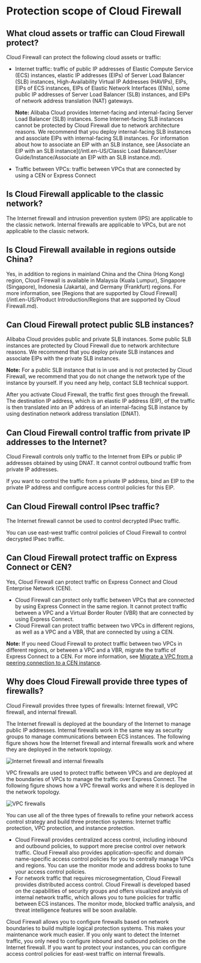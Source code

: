 # Protection scope of Cloud Firewall

## What cloud assets or traffic can Cloud Firewall protect?

Cloud Firewall can protect the following cloud assets or traffic:

-   Internet traffic: traffic of public IP addresses of Elastic Compute Service \(ECS\) instances, elastic IP addresses \(EIPs\) of Server Load Balancer \(SLB\) instances, High-Availability Virtual IP Addresses \(HAVIPs\), EIPs, EIPs of ECS instances, EIPs of Elastic Network Interfaces \(ENIs\), some public IP addresses of Server Load Balancer \(SLB\) instances, and EIPs of network address translation \(NAT\) gateways.

    **Note:** Alibaba Cloud provides Internet-facing and internal-facing Server Load Balancer \(SLB\) instances. Some Internet-facing SLB instances cannot be protected by Cloud Firewall due to network architecture reasons. We recommend that you deploy internal-facing SLB instances and associate EIPs with internal-facing SLB instances. For information about how to associate an EIP with an SLB instance, see [Associate an EIP with an SLB instance](/intl.en-US/Classic Load Balancer/User Guide/Instance/Associate an EIP with an SLB instance.md).

-   Traffic between VPCs: traffic between VPCs that are connected by using a CEN or Express Connect

## Is Cloud Firewall applicable to the classic network?

The Internet firewall and intrusion prevention system \(IPS\) are applicable to the classic network. Internal firewalls are applicable to VPCs, but are not applicable to the classic network.

## Is Cloud Firewall available in regions outside China?

Yes, in addition to regions in mainland China and the China \(Hong Kong\) region, Cloud Firewall is available in Malaysia \(Kuala Lumpur\), Singapore \(Singapore\), Indonesia \(Jakarta\), and Germany \(Frankfurt\) regions. For more information, see [Regions that are supported by Cloud Firewall](/intl.en-US/Product Introduction/Regions that are supported by Cloud Firewall.md).

## Can Cloud Firewall protect public SLB instances?

Alibaba Cloud provides public and private SLB instances. Some public SLB instances are protected by Cloud Firewall due to network architecture reasons. We recommend that you deploy private SLB instances and associate EIPs with the private SLB instances.

**Note:** For a public SLB instance that is in use and is not protected by Cloud Firewall, we recommend that you do not change the network type of the instance by yourself. If you need any help, contact SLB technical support.

After you activate Cloud Firewall, the traffic first goes through the firewall. The destination IP address, which is an elastic IP address \(EIP\), of the traffic is then translated into an IP address of an internal-facing SLB instance by using destination network address translation \(DNAT\).

## Can Cloud Firewall control traffic from private IP addresses to the Internet?

Cloud Firewall controls only traffic to the Internet from EIPs or public IP addresses obtained by using DNAT. It cannot control outbound traffic from private IP addresses.

If you want to control the traffic from a private IP address, bind an EIP to the private IP address and configure access control policies for this EIP.

## Can Cloud Firewall control IPsec traffic?

The Internet firewall cannot be used to control decrypted IPsec traffic.

You can use east-west traffic control policies of Cloud Firewall to control decrypted IPsec traffic.

## Can Cloud Firewall protect traffic on Express Connect or CEN?

Yes, Cloud Firewall can protect traffic on Express Connect and Cloud Enterprise Network \(CEN\).

-   Cloud Firewall can protect only traffic between VPCs that are connected by using Express Connect in the same region. It cannot protect traffic between a VPC and a Virtual Border Router \(VBR\) that are connected by using Express Connect.
-   Cloud Firewall can protect traffic between two VPCs in different regions, as well as a VPC and a VBR, that are connected by using a CEN.

**Note:** If you need Cloud Firewall to protect traffic between two VPCs in different regions, or between a VPC and a VBR, migrate the traffic of Express Connect to a CEN. For more information, see [Migrate a VPC from a peering connection to a CEN instance]().

## Why does Cloud Firewall provide three types of firewalls?

Cloud Firewall provides three types of firewalls: Internet firewall, VPC firewall, and internal firewall.

The Internet firewall is deployed at the boundary of the Internet to manage public IP addresses. Internal firewalls work in the same way as security groups to manage communications between ECS instances. The following figure shows how the Internet firewall and internal firewalls work and where they are deployed in the network topology.

![Internet firewall and internal firewalls](https://static-aliyun-doc.oss-accelerate.aliyuncs.com/assets/img/en-US/7681329951/p38798.png)

VPC firewalls are used to protect traffic between VPCs and are deployed at the boundaries of VPCs to manage the traffic over Express Connect. The following figure shows how a VPC firewall works and where it is deployed in the network topology.

![VPC firewalls](https://static-aliyun-doc.oss-accelerate.aliyuncs.com/assets/img/en-US/7681329951/p38893.png)

You can use all of the three types of firewalls to refine your network access control strategy and build three protection systems: Internet traffic protection, VPC protection, and instance protection.

-   Cloud Firewall provides centralized access control, including inbound and outbound policies, to support more precise control over network traffic. Cloud Firewall also provides application-specific and domain name-specific access control policies for you to centrally manage VPCs and regions. You can use the monitor mode and address books to tune your access control policies.
-   For network traffic that requires microsegmentation, Cloud Firewall provides distributed access control. Cloud Firewall is developed based on the capabilities of security groups and offers visualized analysis of internal network traffic, which allows you to tune policies for traffic between ECS instances. The monitor mode, blocked traffic analysis, and threat intelligence features will be soon available.

Cloud Firewall allows you to configure firewalls based on network boundaries to build multiple logical protection systems. This makes your maintenance work much easier. If you only want to detect the Internet traffic, you only need to configure inbound and outbound policies on the Internet firewall. If you want to protect your instances, you can configure access control policies for east-west traffic on internal firewalls.

